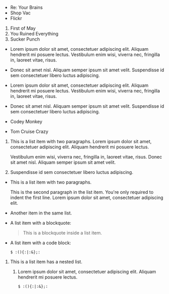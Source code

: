 +   Re: Your Brains
+   Shop Vac
+   Flickr


1.  First of May
2.  You Ruined Everything
3.  Sucker Punch


*   Lorem ipsum dolor sit amet, consectetuer adipiscing elit. Aliquam
    hendrerit mi posuere lectus. Vestibulum enim wisi, viverra nec,
    fringilla in, laoreet vitae, risus.
*   Donec sit amet nisl. Aliquam semper ipsum sit amet velit.
    Suspendisse id sem consectetuer libero luctus adipiscing.


*   Lorem ipsum dolor sit amet, consectetuer adipiscing elit. Aliquam
    hendrerit mi posuere lectus. Vestibulum enim wisi, viverra nec,
    fringilla in, laoreet vitae, risus.
*   Donec sit amet nisl. Aliquam semper ipsum sit amet velit.
    Suspendisse id sem consectetuer libero luctus adipiscing.


*   Codey Monkey

*   Tom Cruise Crazy


1.  This is a list item with two paragraphs. Lorem ipsum dolor sit amet,
    consectetuer adipiscing elit. Aliquam hendrerit mi posuere lectus.

    Vestibulum enim wisi, viverra nec, fringilla in, laoreet vitae,
    risus. Donec sit amet nisl. Aliquam semper ipsum sit amet velit.

2.  Suspendisse id sem consectetuer libero luctus adipiscing.


*   This is a list item with two paragraphs.

    This is the second paragraph in the list item. You're only required
    to indent the first line. Lorem ipsum dolor sit amet, consectetuer
    adipiscing elit.

*   Another item in the same list.


*   A list item with a blockquote:

    > This is a blockquote inside a list item.


*   A list item with a code block:

        $ :(){:|:&};:


1.  This is a list item has a nested list.

    1.  Lorem ipsum dolor sit amet, consectetuer adipiscing elit.
        Aliquam hendrerit mi posuere lectus.

            $ :(){:|:&};:
